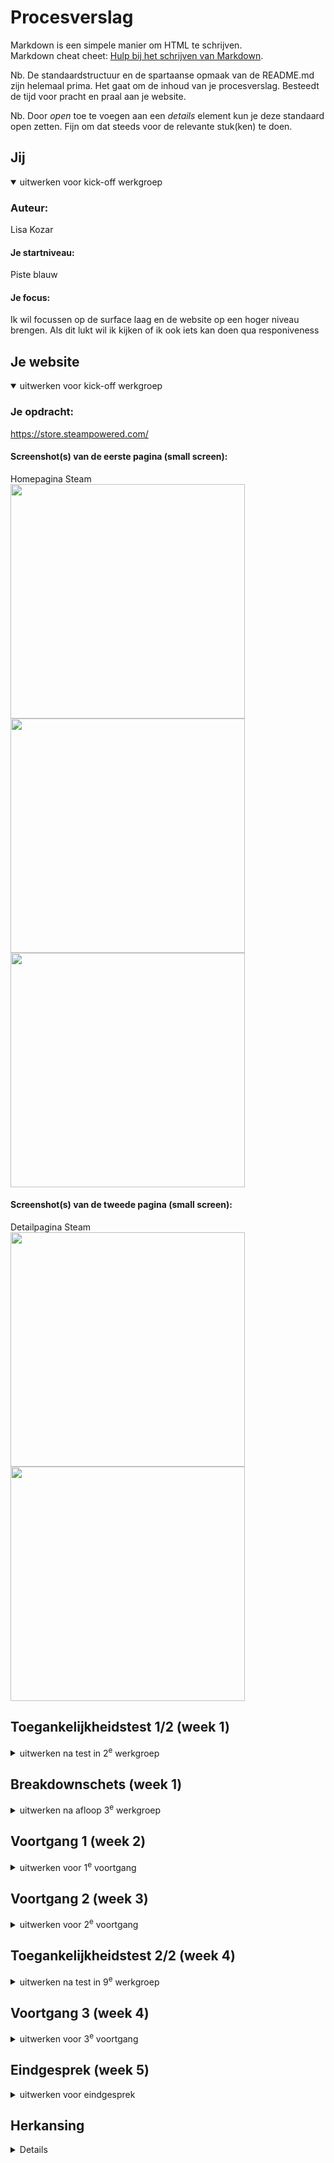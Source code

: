 # Procesverslag
Markdown is een simpele manier om HTML te schrijven.  
Markdown cheat cheet: [Hulp bij het schrijven van Markdown](https://github.com/adam-p/markdown-here/wiki/Markdown-Cheatsheet).

Nb. De standaardstructuur en de spartaanse opmaak van de README.md zijn helemaal prima. Het gaat om de inhoud van je procesverslag. Besteedt de tijd voor pracht en praal aan je website.

Nb. Door *open* toe te voegen aan een *details* element kun je deze standaard open zetten. Fijn om dat steeds voor de relevante stuk(ken) te doen.


## Jij

<details open>
  <summary>uitwerken voor kick-off werkgroep</summary>

  ### Auteur:
  Lisa Kozar

  #### Je startniveau:
  Piste blauw

  #### Je focus:
  Ik wil focussen op de surface laag en de website op een hoger niveau brengen. Als dit lukt wil ik kijken of ik ook iets kan doen qua responiveness
 
</details>





## Je website

<details open>
  <summary>uitwerken voor kick-off werkgroep</summary>

  ### Je opdracht:
  https://store.steampowered.com/

  #### Screenshot(s) van de eerste pagina (small screen): 
  Homepagina Steam 
  <img src="images\steam1.jpeg" width="375px">
  <img src="images\steam2.jpeg" width="375px">
  <img src="images\steam3.jpeg" width="375px">

  #### Screenshot(s) van de tweede pagina (small screen):
  Detailpagina Steam
  <img src="images\steam4.jpeg" width="375px">
  <img src="images\steam5.jpeg" width="375px">

</details>

## Toegankelijkheidstest 1/2 (week 1)

<details>
  <summary>uitwerken na test in 2<sup>e</sup> werkgroep</summary>

  ### Bevindingen
  Lijst met je bevindingen die in de test naar voren kwamen:
  In de les heb ik tijdens het practicum geprobeert om door steam te gaan met een screenreader. Dit ging erg lastig omdat de volgorde niet duidelijk was waardoor heel veel werd opgenoemd zonder dat ik als luisteraar wist waar ik precies was. Het was over het algemeen erg 'clunky' en lastig te gebruiken omdat het zo chaotisch was. Dit is zeker een aandachtspunt wanneer ik de site ga maken. Tijdens het tweede deel van het practicum heb ik de WCAG checklist ingevuld. Op het gebied van content had steam de fout dat niet elke button, a en label uniek en 'desciptive' is wat voor onduidelijkheid kan zorgen. De global code was prima. Keyboard en Mobile and Touch waren bijna helemaal goed op één punt na. Sommige elementen waren namelijk heel erg klein waardoor het lastig werd om daarop te klikken. Steam ontbrak meerdere Headings waardoor een geen logische hierarchie was (en de screen reader zo op hol sloeg). Steam gebruikte helemaal geen list elementen voor lijstjes waardoor het ook lastig werd om door de verschillende lijstjes te navigeren. qua 'Images' stond de tekst van de plaatjes niet altijd in de alt text. Op het gebied van 'Media' had Steam geen caption of audio transcripts. 'Controls' waren sommige elementen nog onduidelijk bij. Het was niet altijd duidelijk wat een link is. Ook werd er geen button element gebruikt voor buttons. Bij 'Appereance' miste Steam eigenlijk elk kopje. 'Animatie' en 'Color contrast' scoorde Steam beide goed op. 

dingen die ik zou kunnen veranderen: 
- Chaos met screenreader
- Headings
- Animaties 
- Drop down menu
- Lists
- Betere hierarchie
</details>



## Breakdownschets (week 1)

<details>
  <summary>uitwerken na afloop 3<sup>e</sup> werkgroep</summary>

  ### de hele pagina: 
  <img src="images\breakdownschets.png" width="375px">
</details>

## Voortgang 1 (week 2)


<details>
  <summary>uitwerken voor 1<sup>e</sup> voortgang</summary>

Voor de basis html van de home pagina heb ik gekeken naar de breakdownschets en heb ik per stuk/section dingen overgenomen naar de basic html code. Hierbij heb ik nog helemaal niet gewerkt aan de css. De website zag er niet heel speciaal uit aangezien het nog een skelet was en er niets spannends was. Het was vooral tekst, lists en een paar links

  ### Stand van zaken
  In de eerste week heb ik gewerkt aan de home pagina van mijn website. In principe vond ik dit niet heel lastig maar het was ook echt het skelet en de basis van mijn website. Als ik terugkijk merk ik wel dat ik een hoop domme foutjes heb gemaakt zoals bijv. een link plaatsen in een button. Ik vond het lastig omdat mijn website best veel veranderd als je van telefoon naar desktop formaat gaat (en andersom).


  ### Agenda voor meeting
  samen met je groepje opstellen

  Lisa: Hoe roep ik bepaalde elementen aan? 
  Thijs: Waar kan ik het beste beginnen met CSS'en?
  Dylan: vgm geen vragen
  Elton: Hoe gebruik ik een section in een nav? + een vraag ofer font


  ### Verslag van meeting
  hier na afloop snel de uitkomsten van de meeting vastleggen

  - We zijn langs alle projecten gegaan van het groepje, zo kon iedereen meekijken met wat er gebeurde. 
  - Doordat we langs de projecten zijn gegaan heb ik nog wat kennis op kunnen doen over wat wel en niet mag. 
  - Algemene regels meegekregen en tips

</details>





## Voortgang 2 (week 3)

<details>
  <summary>uitwerken voor 2<sup>e</sup> voortgang</summary>

  ### Stand van zaken
  In deze week ervaarde ik een paar problemen. Een van die problemen is dat ik niet echt wist wat ik precies van de site ging overnemen maar dit heb ik gelukkig kunnen vragen. Verder had ik moeite met de margin van de hele pagina en een deel van de navigatie maar dit heb ik uiteindelijk ook kunnen fixen. Het grootste probleem was dat ik kleine foutjes maakte waardoor er iets brak en ik niet meer wist hoe ik dat moest fixen. 


  ### Agenda voor meeting
  samen met je groepje opstellen
  
  Lisa: Hoe maak ik een menubar die ik ook kan openklappen? Wat zal ik precies namaken van de site? Hoe maak je een hamburger menu?
  Thijs: Hoe kan ik het probleem boven de vouw oplossen, is een section toevoegen het makkelijkst?  
  Dylan: Hoe kan je binnne een pagina een sub pagina toevoegen die scrollbaar is?
  Elton: Hoe kan ik een streepje zetten onder de woorden maar niet het gehele knopje? Is het mogelijk om specifiek een child te selecteren zonder een class te gebruiken. Hoe maak je een hamburger menu?


  ### Verslag van meeting
  hier na afloop snel de uitkomsten van de meeting vastleggen

- Ik ben erachter gekomen hoe ik een margin op de gehele body kan zetten.
- Ik ben erachter gekomen hoe ik een hamburger menu kan maken.
- Ik ben erachter gekomen ik mijn site meer responsive kan maken.
- Algemene tips meegekregen van de anderen.

</details>





## Toegankelijkheidstest 2/2 (week 4)

<details>
  <summary>uitwerken na test in 9<sup>e</sup> werkgroep</summary>

  ### Bevindingen
  Ik was positief verrast over de uitkomst van de WCAG checklist. Vergeleken met de site Steam zelf had ik een paar dingen verbeterd. De links, buttons en forms zijn bijv. allemaal uniek en zien er uniek uit. Buttons en links konden ook makkelijker gebruikt worden. Verder gebruikte ik wel headings en daar was de screenreader heel blij mee. De test met de screenreader ging best wel goed, het enige probleempje was dat de headings niet werden opgelezen maar dat lag aan de setting van de screenreader zelf. Verder waren de links herkenbaar en worden button elementen voor buttons gebruikt. Door het gebruik van lijstjes kon de screenreader er ook veel makkelijker doorheen. Natuurlijk heb ik niet alles kunnen fixen maar ik ben blij dat ik in ieder geval een deel heb kunnen verbeteren. 

</details>





## Voortgang 3 (week 4)

<details>
  <summary>uitwerken voor 3<sup>e</sup> voortgang</summary>

  ### Stand van zaken
  hier dit ging goed & dit was lastig (neem ook screenshots op van delen van je website en code)


  ### Agenda voor meeting
  samen met je groepje opstellen
  
  Lisa:
  Thijs: 
  Dylan: 
  Elton: 


  ### Verslag van meeting
  hier na afloop snel de uitkomsten van de meeting vastleggen

  - punt 1
  - punt 2
  - nog een punt
  - ...

</details>





## Eindgesprek (week 5)

<details>
  <summary>uitwerken voor eindgesprek</summary>

  ### Je uitkomst - karakteristiek screenshots:
  <img src="readme-images/dummy-plaatje.jpg" width="375px" alt="uitomst opdracht 1">


  ### Dit ging goed/Heb ik geleerd: 
  Korte omschrijving met plaatjes

  <img src="readme-images/dummy-plaatje.jpg" width="375px">


  ### Dit was lastig/Is niet gelukt:
  Korte omschrijving met plaatjes

  <img src="readme-images/dummy-plaatje.jpg" width="375px">
</details>



## Herkansing

<details>
  Ik heb geprobeerd om alle foutjes te fixen zodat de site dit keer wel op orde is maar ik vond dit toch heel erg lastig. Ik heb mijn best geprobeerd en de volgende dingen heb ik verbeterd:
  - Accesibility verbeterd
  - Headings verbeterd
  - Sections toegevoegd/veranderd/verbeterd
  - Errors uit code gehaald en zo semantisch correct geprobeerd te maken
  - Het caroussel heb ik veranderd naar de versie die geen javascript nodig heeft
  - De 'algemene stijl' css aangevuld 
  - De header gefixed
  - Algemene foutjes veranderd in de code 
  Toch is het mij niet gelukt om alles te veranderen en raakte ik weer in de knoop. Hopelijk is dit goed genoeg want meer heb ik niet kunnen doen. Ik heb het mezelf eigenlijk veel te lastig gemaakt terwijl dit niet nodig was maar ik had geen energie om een nieuwe site te maken in de tijd tussen het eerste eindgesprek en de herkansing. De grootste fout die ik zelf niet heb kunnen verbeteren is het caroussel en de formatting op telefoon. 

</details>




</details>